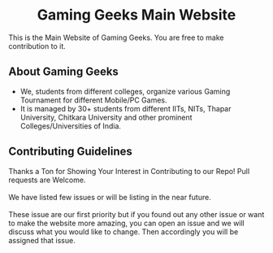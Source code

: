 <h1 align="center">Gaming Geeks Main Website</h1>

This is the Main Website of Gaming Geeks.
You are free to make contribution to it.

## About Gaming Geeks
* We, students from different colleges, organize various Gaming Tournament for different Mobile/PC Games.
* It is managed by 30+ students from different IITs, NITs, Thapar University, Chitkara University and other prominent Colleges/Universities of India.

## Contributing Guidelines
Thanks a Ton for Showing Your Interest in Contributing to our Repo! Pull requests are Welcome.<br><br>
We have listed few issues or will be listing in the near future.<br><br>
These issue are our first priority but if you found out any other issue or want to make the website more amazing, you can open an issue and we will discuss what you would like to change. Then accordingly you will be assigned that issue.
